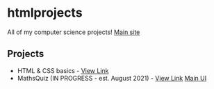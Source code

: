 # htmlprojects
All of my computer science projects! [Main site](https://danishsite.theworkpc.com/htmlprojects)

## Projects
- HTML & CSS basics - [View Link](https://danishsite.theworkpc.com/htmlprojects/htmlncss-basics/index.html)
- MathsQuiz (IN PROGRESS - est. August 2021) - [View Link](https://danishsite.theworkpc.com/htmlprojects/MathsQuiz)
[Main UI](https://danishsite.theworkpc.com/htmlprojects/MathsQuiz/mainui)
